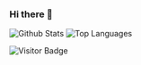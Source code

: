 ### Hi there 👋

<!--
**jasonjiajs/jasonjiajs** is a ✨ _special_ ✨ repository because its `README.md` (this file) appears on your GitHub profile.

Here are some ideas to get you started:

- 🔭 I’m currently working on ...
- 🌱 I’m currently learning ...
- 👯 I’m looking to collaborate on ...
- 🤔 I’m looking for help with ...
- 💬 Ask me about ...
- 📫 How to reach me: ...
- 😄 Pronouns: ...
- ⚡ Fun fact: ...
-->

![Github Stats](https://github-readme-stats.vercel.app/api?username=jasonjiajs&count_private=true&show_icons=true&include_all_commits=true)
![Top Languages](https://github-readme-stats.vercel.app/api/top-langs/?username=jasonjiajs&hide=TeX&layout=compact)

![Visitor Badge](https://visitor-badge.laobi.icu/badge?page_id=jasonjiajs)
